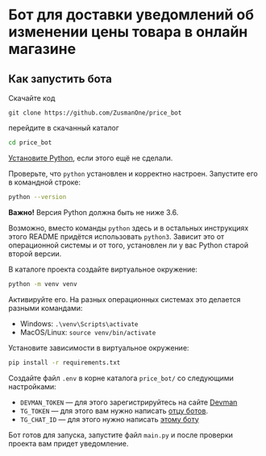 # Бот для доставки уведомлений об изменении цены товара в онлайн магазине



## Как запустить бота
Скачайте код  
```
git clone https://github.com/ZusmanOne/price_bot
```
перейдите в скачанный каталог 
```sh
cd price_bot
```
[Установите Python](https://www.python.org/), если этого ещё не сделали.

Проверьте, что `python` установлен и корректно настроен. Запустите его в командной строке:
```sh
python --version
```
**Важно!** Версия Python должна быть не ниже 3.6.

Возможно, вместо команды `python` здесь и в остальных инструкциях этого README придётся использовать `python3`. Зависит это от операционной системы и от того, установлен ли у вас Python старой второй версии.

В каталоге проекта создайте виртуальное окружение:
```sh
python -m venv venv
```
Активируйте его. На разных операционных системах это делается разными командами:

- Windows: `.\venv\Scripts\activate`
- MacOS/Linux: `source venv/bin/activate`


Установите зависимости в виртуальное окружение:
```sh
pip install -r requirements.txt
```

Создайте файл `.env` в корне каталога `price_bot/` со следующими настройками:

- `DEVMAN_TOKEN` — для этого зарегистрируйтесь на сайте [Devman](https://dvmn.org)
- `TG_TOKEN` — для этого вам нужно написать [отцу ботов](https://telegram.me/BotFather).
- `TG_CHAT_ID` — для этого нужно написать [этому боту](https://telegram.me/getmyid_bot)

Бот готов для запуска, запустите файл `main.py` и после проверки проекта вам придет уведомление.